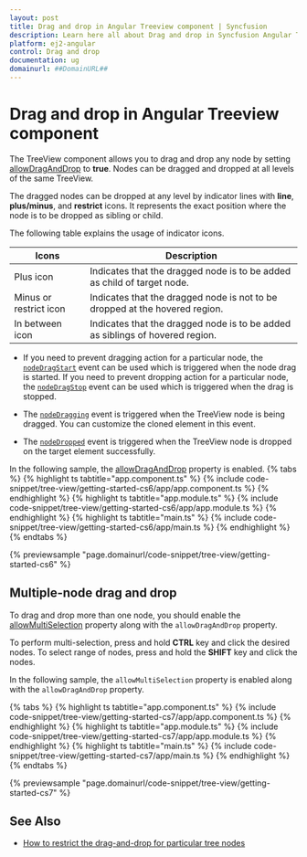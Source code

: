 ```yaml
---
layout: post
title: Drag and drop in Angular Treeview component | Syncfusion
description: Learn here all about Drag and drop in Syncfusion Angular Treeview component of Syncfusion Essential JS 2 and more.
platform: ej2-angular
control: Drag and drop 
documentation: ug
domainurl: ##DomainURL##
---
```


# Drag and drop in Angular Treeview component

The TreeView component allows you to drag and drop any node by setting [allowDragAndDrop](https://ej2.syncfusion.com/angular/documentation/api/treeview#allowdraganddrop) to **true**. Nodes can be dragged and dropped at all levels of the same TreeView.

The dragged nodes can be dropped at any level by indicator lines with **line**, **plus/minus**, and **restrict** icons.
It represents the exact position where the node is to be dropped as sibling or child.

The following table explains the usage of indicator icons.

| Icons | Description |
|------|-------------|
| Plus icon | Indicates that the dragged node is to be added as child of target node. |
| Minus or restrict icon |Indicates that the dragged node is not to be dropped at the hovered region. |
| In between icon | Indicates that the dragged node is to be added as siblings of hovered region. |

* If you need to prevent dragging action for a particular node, the [`nodeDragStart`](https://ej2.syncfusion.com/angular/documentation/api/treeview#nodedragstart) event can be used which is triggered when the node drag is started. If you need to prevent dropping action for a particular node, the [`nodeDragStop`](https://ej2.syncfusion.com/angular/documentation/api/treeview#nodedragstop) event can be used which is triggered when the drag is stopped.

* The [`nodeDragging`](https://ej2.syncfusion.com/angular/documentation/api/treeview#nodedragging) event is triggered when the TreeView node is being dragged. You can customize the cloned element in this event.

* The [`nodeDropped`](https://ej2.syncfusion.com/angular/documentation/api/treeview#nodedropped) event is triggered when the TreeView node is dropped on the target element successfully.

In the following sample, the [allowDragAndDrop](https://ej2.syncfusion.com/angular/documentation/api/treeview#allowdraganddrop) property is enabled.
{% tabs %}
{% highlight ts tabtitle="app.component.ts" %}
{% include code-snippet/tree-view/getting-started-cs6/app/app.component.ts %}
{% endhighlight %}
{% highlight ts tabtitle="app.module.ts" %}
{% include code-snippet/tree-view/getting-started-cs6/app/app.module.ts %}
{% endhighlight %}
{% highlight ts tabtitle="main.ts" %}
{% include code-snippet/tree-view/getting-started-cs6/app/main.ts %}
{% endhighlight %}
{% endtabs %}
  
{% previewsample "page.domainurl/code-snippet/tree-view/getting-started-cs6" %}

## Multiple-node drag and drop

To drag and drop more than one node, you should enable the [allowMultiSelection](https://ej2.syncfusion.com/angular/documentation/api/treeview#allowmultiselection) property along with the `allowDragAndDrop` property.

To perform multi-selection, press and hold **CTRL** key and click the desired nodes. To select range of nodes, press and hold the **SHIFT** key and click the nodes.

In the following sample,  the `allowMultiSelection` property is  enabled along with the `allowDragAndDrop` property.

{% tabs %}
{% highlight ts tabtitle="app.component.ts" %}
{% include code-snippet/tree-view/getting-started-cs7/app/app.component.ts %}
{% endhighlight %}
{% highlight ts tabtitle="app.module.ts" %}
{% include code-snippet/tree-view/getting-started-cs7/app/app.module.ts %}
{% endhighlight %}
{% highlight ts tabtitle="main.ts" %}
{% include code-snippet/tree-view/getting-started-cs7/app/main.ts %}
{% endhighlight %}
{% endtabs %}
  
{% previewsample "page.domainurl/code-snippet/tree-view/getting-started-cs7" %}

## See Also

* [How to restrict the drag-and-drop for particular tree nodes](./how-to/restrict-the-drag-and-drop-for-particular-tree-nodes)

